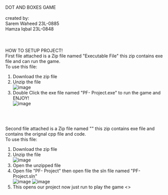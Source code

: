 DOT AND BOXES GAME<br>
<br>
created by:<br>
Sarem Waheed 23L-0885<br>
Hamza Iqbal 23L-0848<br>
<br>
<br>
<br>
HOW TO SETUP PROJECT! <br>
First file attached is a Zip file named "Executable File" this zip contains exe file and can run the game.<br>
To use this file:<br>
1. Download the zip file <br>
2. Unzip the file <br>
![image](https://github.com/waheedsarem/DotandBoxesGame/assets/153753764/8c195888-a4e8-454c-84db-8ec3f3af37cc)
3. Double Click the exe file named "PF- Project.exe" to run the game and ENJOY!<br>
![image](https://github.com/waheedsarem/DotandBoxesGame/assets/153753764/538db79f-a4dd-42fe-bcf2-66a5293ae476)
<br>
<br>

Second file attached is a Zip file named "" this zip contains exe file and contains the orignal cpp file and code.<br>
To use this file:<br>
1. Download the zip file <br>
2. Unzip the file <br>
![image](https://github.com/waheedsarem/DotandBoxesGame/assets/153753764/1893162a-74fc-46da-b3ee-c83975652439)
4. Open the unzipped file <br>
5. Open file "PF- Project" then open file the sln file named "PF- Project.sln" <br>
![image](https://github.com/waheedsarem/DotandBoxesGame/assets/153753764/3ba356d7-aeb3-4192-b8c9-f2992e957a00)
![image](https://github.com/waheedsarem/DotandBoxesGame/assets/153753764/12992e3c-e551-4f49-b2cd-06fc67f1a0f6)
6. This opens our project now just run to play the game <>

